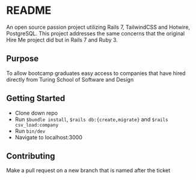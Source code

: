 # README
An open source passion project utilizing Rails 7, TailwindCSS and Hotwire, PostgreSQL. This project addresses the same concerns that the original Hire Me project did but in Rails 7 and Ruby 3.

## Purpose

To allow bootcamp graduates easy access to companies that have hired directly from Turing School of Software and Design

## Getting Started

- Clone down repo
- Run ```$bundle install```, ```$rails db:{create,migrate}``` and ```$rails csv_load:company```
- Run ```bin/dev```
- Navigate to localhost:3000

## Contributing

Make a pull request on a new branch that is named after the ticket
